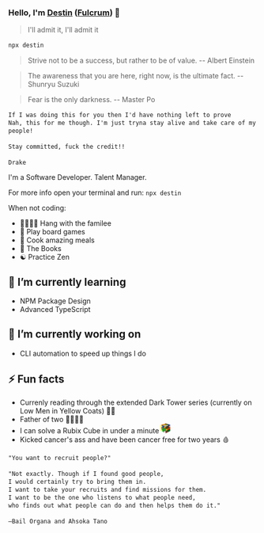 ### Hello, I'm [Destin](https://destin.io) ([Fulcrum](https://starwars.fandom.com/wiki/Fulcrum)) 👋

> I'll admit it, I'll admit it 

```sh
npx destin
```

> Strive not to be a success, but rather to be of value. -- Albert Einstein

> The awareness that you are here, right now, is the ultimate fact. -- Shunryu Suzuki

> Fear is the only darkness. -- Master Po

```
If I was doing this for you then I'd have nothing left to prove
Nah, this for me though. I'm just tryna stay alive and take care of my people!

Stay committed, fuck the credit!!

Drake
```

I'm a Software Developer. Talent Manager.

For more info open your terminal and run:
`npx destin`

When not coding:
- 👨‍👩‍👦‍👦 Hang with the familee
- 🎲 Play board games
- 🍝 Cook amazing meals
- 📖 The Books
- ☯️ Practice Zen

## 🌱 I’m currently learning
- NPM Package Design
- Advanced TypeScript

## 🔭 I’m currently working on
- CLI automation to speed up things I do

## ⚡️ Fun facts
- Currenly reading through the extended Dark Tower series (currently on Low Men in Yellow Coats) 🧥🧥
- Father of two 👨‍👩‍👦‍👦
- I can solve a Rubix Cube in under a minute <img src='/cube.png' height='20px' alt='Rubix Cube Image' />
- Kicked cancer's ass and have been cancer free for two years 🩸

```
"You want to recruit people?"

"Not exactly. Though if I found good people, 
I would certainly try to bring them in. 
I want to take your recruits and find missions for them. 
I want to be the one who listens to what people need,
who finds out what people can do and then helps them do it."

―Bail Organa and Ahsoka Tano
```
